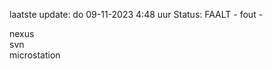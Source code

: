 laatste update: 
do 09-11-2023  4:48   uur 
Status: FAALT - fout - 
<div class="service R">nexus</div><div class="service R">svn</div><div class="service R">microstation</div>